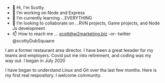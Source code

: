 - 👋 Hi, I'm Scotty
- 👀 I’m working on Node and Express
- 🌱 I’m currently learning ...EVERYTHING
- 💞️ I’m looking to collaborate on ...RVN projects, Game projects, and Node Js development
- 📫 How to reach me ... scott@w2marketing.biz  -or- twitter @scottyDubSquaare



I am a former restaurant area director. 
I have been a great leeader for my teams and employers. 
Covid put me into retirement, and coding was my way out. I began in July 2020

I have began to understand Linux and Git over tha last few months. 
Here is my first real respository. I welcome community. 

